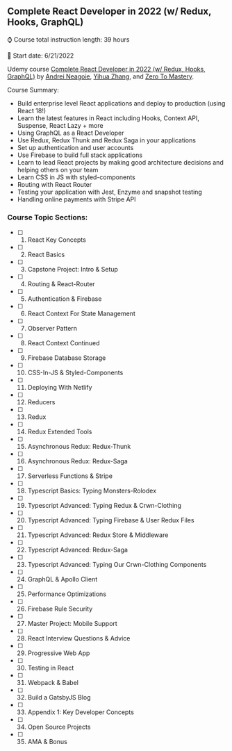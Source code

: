 ## Complete React Developer in 2022 (w/ Redux, Hooks, GraphQL)

:watch: Course total instruction length: 39 hours

:round_pushpin: Start date: 6/21/2022

<!-- :tada: Completion date: TBD -->

Udemy course [Complete React Developer in 2022 (w/ Redux, Hooks, GraphQL)](https://www.udemy.com/share/101WH43@XoiBBVZqLEMoox8WVdxyarfyhuVRMl09Y9E6VAzwhCt0RyRxDaXWBvVi__niXh8SLw==/) by [Andrei Neagoie](https://www.udemy.com/user/andrei-neagoie/), [Yihua Zhang](https://www.udemy.com/user/yihua-zhang-5/), and [Zero To Mastery](https://www.udemy.com/user/zero-to-mastery-2/).

Course Summary:

- Build enterprise level React applications and deploy to production (using React 18!)
- Learn the latest features in React including Hooks, Context API, Suspense, React Lazy + more
- Using GraphQL as a React Developer
- Use Redux, Redux Thunk and Redux Saga in your applications
- Set up authentication and user accounts
- Use Firebase to build full stack applications
- Learn to lead React projects by making good architecture decisions and helping others on your team
- Learn CSS in JS with styled-components
- Routing with React Router
- Testing your application with Jest, Enzyme and snapshot testing
- Handling online payments with Stripe API

### Course Topic Sections:

- [ ] 1. React Key Concepts
- [ ] 2. React Basics
- [ ] 3. Capstone Project: Intro & Setup
- [ ] 4. Routing & React-Router
- [ ] 5. Authentication & Firebase
- [ ] 6. React Context For State Management
- [ ] 7. Observer Pattern
- [ ] 8. React Context Continued
- [ ] 9. Firebase Database Storage
- [ ] 10. CSS-In-JS & Styled-Components
- [ ] 11. Deploying With Netlify
- [ ] 12. Reducers
- [ ] 13. Redux
- [ ] 14. Redux Extended Tools
- [ ] 15. Asynchronous Redux: Redux-Thunk
- [ ] 16. Asynchronous Redux: Redux-Saga
- [ ] 17. Serverless Functions & Stripe
- [ ] 18. Typescript Basics: Typing Monsters-Rolodex
- [ ] 19. Typescript Advanced: Typing Redux & Crwn-Clothing
- [ ] 20. Typescript Advanced: Typing Firebase & User Redux Files
- [ ] 21. Typescript Advanced: Redux Store & Middleware
- [ ] 22. Typescript Advanced: Redux-Saga
- [ ] 23. Typescript Advanced: Typing Our Crwn-Clothing Components
- [ ] 24. GraphQL & Apollo Client
- [ ] 25. Performance Optimizations
- [ ] 26. Firebase Rule Security
- [ ] 27. Master Project: Mobile Support
- [ ] 28. React Interview Questions & Advice
- [ ] 29. Progressive Web App
- [ ] 30. Testing in React
- [ ] 31. Webpack & Babel
- [ ] 32. Build a GatsbyJS Blog
- [ ] 33. Appendix 1: Key Developer Concepts
- [ ] 34. Open Source Projects
- [ ] 35. AMA & Bonus
